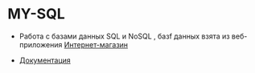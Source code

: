 # MY-SQL
- Работа с базами данных  SQL и NoSQL ,  базf данных взята из веб-приложения  [Интернет-магазин](https://intern.demoshopping.ru/)

- [Документация](https://drive.google.com/drive/folders/1Rw-d81tqS9aSoL06HmKfCsZ6bQUA6Xgy?usp=sharing)